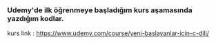 ### Udemy'de ilk öğrenmeye başladığım kurs aşamasında yazdığım kodlar.

kurs link : https://www.udemy.com/course/yeni-baslayanlar-icin-c-dili/
